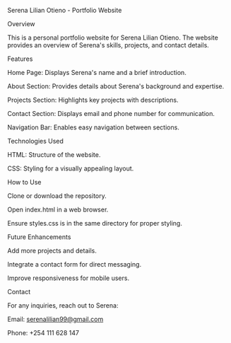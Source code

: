 Serena Lilian Otieno - Portfolio Website

Overview

This is a personal portfolio website for Serena Lilian Otieno. The website provides an overview of Serena's skills, projects, and contact details.

Features

Home Page: Displays Serena's name and a brief introduction.

About Section: Provides details about Serena's background and expertise.

Projects Section: Highlights key projects with descriptions.

Contact Section: Displays email and phone number for communication.

Navigation Bar: Enables easy navigation between sections.

Technologies Used

HTML: Structure of the website.

CSS: Styling for a visually appealing layout.

How to Use

Clone or download the repository.

Open index.html in a web browser.

Ensure styles.css is in the same directory for proper styling.

Future Enhancements

Add more projects and details.

Integrate a contact form for direct messaging.

Improve responsiveness for mobile users.

Contact

For any inquiries, reach out to Serena:

Email: serenalilian99@gmail.com

Phone: +254 111 628 147
